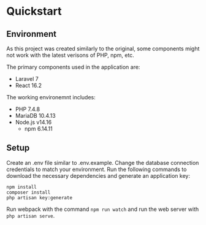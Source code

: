 # Quickstart
## Environment
As this project was created similarly to the original, some components might not work with the latest verisons of PHP, npm, etc.

The primary components used in the application are:
- Laravel 7
- React 16.2

The working environemnt includes:
- PHP 7.4.8
- MariaDB 10.4.13
- Node.js v14.16
	- npm 6.14.11

## Setup
Create an .env file similar to .env.example.
Change the database connection credentials to match your environment.
Run the following commands to download the necessary dependencies and generate an application key:
```
npm install
composer install
php artisan key:generate
```

Run webpack with the command `npm run watch` and run the web server with `php artisan serve`.
